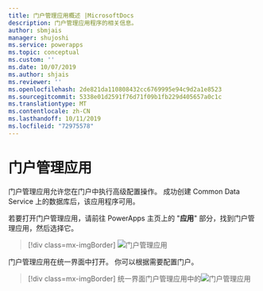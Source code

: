 ```yaml
---
title: 门户管理应用概述 |MicrosoftDocs
description: 门户管理应用程序的相关信息。
author: sbmjais
manager: shujoshi
ms.service: powerapps
ms.topic: conceptual
ms.custom: ''
ms.date: 10/07/2019
ms.author: shjais
ms.reviewer: ''
ms.openlocfilehash: 2de821da110808432cc6769995e94c9d2a1e8523
ms.sourcegitcommit: 5338e01d2591f76d71f09b1fb229d405657a0c1c
ms.translationtype: MT
ms.contentlocale: zh-CN
ms.lasthandoff: 10/11/2019
ms.locfileid: "72975578"
---
```

# <a name="portal-management-app"></a>门户管理应用

门户管理应用允许您在门户中执行高级配置操作。 成功创建 Common Data Service 上的数据库后，该应用程序可用。

若要打开门户管理应用，请前往 PowerApps 主页上的 "**应用**" 部分，找到门户管理应用，然后选择它。

> [!div class=mx-imgBorder]
> ![门户管理应用](../media/portal-mgmt.png "门户管理应用")

门户管理应用在统一界面中打开。 你可以根据需要配置门户。

> [!div class=mx-imgBorder]
> 统一界面门户管理应用中的![门户管理应用](../media/portal-mgmt-unified-interface.png "在统一界面中")
  